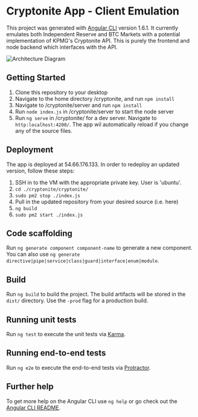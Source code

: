 # Cryptonite App - Client Emulation

This project was generated with [Angular CLI](https://github.com/angular/angular-cli) version 1.6.1. 
It currently emulates both Independent Reserve and BTC Markets with a potential implementation of KPMG's Cryptonite API. 
This is purely the frontend and node backend which interfaces with the API. 

![Architecture Diagram](/blob/master/Cryptonite%20Architecture%20Diagram.jpg "Architecture Diagram")
## Getting Started

1. Clone this repository to your desktop
2. Navigate to the home directory /cryptonite, and run `npm install`
3. Navigate to /cryptonite/server and run `npm install`
4. Run `node index.js` in /cryptonite/server to start the node server
5. Run `ng serve` in /cryptonite/ for a dev server. Navigate to `http:localhost:4200/`. The app wil automatically reload if you change any of the source files. 

## Deployment

The app is deployed at 54.66.176.133.
In order to redeploy an updated version, follow these steps:
1. SSH in to the VM with the appropriate private key. User is 'ubuntu'. 
2. `cd ./cryptonite/cryptonite/`
3. `sudo pm2 stop ./index.js`
4. Pull in the updated repository from your desired source (i.e. here)
5. `ng build`
6. `sudo pm2 start ./index.js`

## Code scaffolding

Run `ng generate component component-name` to generate a new component. You can also use `ng generate directive|pipe|service|class|guard|interface|enum|module`.

## Build

Run `ng build` to build the project. The build artifacts will be stored in the `dist/` directory. Use the `-prod` flag for a production build.

## Running unit tests

Run `ng test` to execute the unit tests via [Karma](https://karma-runner.github.io).

## Running end-to-end tests

Run `ng e2e` to execute the end-to-end tests via [Protractor](http://www.protractortest.org/).

## Further help

To get more help on the Angular CLI use `ng help` or go check out the [Angular CLI README](https://github.com/angular/angular-cli/blob/master/README.md).
